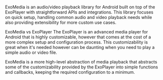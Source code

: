 ExoMedia is an audio/video playback library for Android built on top of the ExoPlayer with straightforward APIs and integrations. This library focuses on quick setup, handling common audio and video playback needs while also providing extensibility for more custom use cases.

ExoMedia vs ExoPlayer
The ExoPlayer is an advanced media player for Android that is highly customizable, however that comes at the cost of a more complex setup and configuration process. This customizability is great when it's needed however can be daunting when you need to play a simple audio or video file.

ExoMedia is a more high-level abstraction of media playback that abstracts some of the customizability provided by the ExoPlayer into simple functions and callbacks, keeping the required configuration to a minimum.
